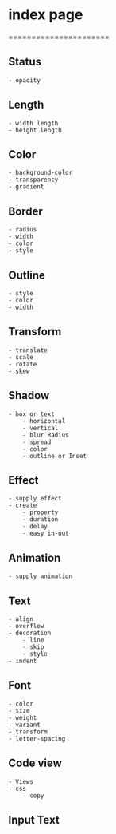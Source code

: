 # index page
======================

## Status
    - opacity

## Length
    - width length
    - height length

## Color
    - background-color
    - transparency
    - gradient

## Border
    - radius
    - width
    - color
    - style

## Outline
    - style
    - color
    - width
    
## Transform
    - translate
    - scale
    - rotate
    - skew

## Shadow
    - box or text
        - horizontal
        - vertical
        - blur Radius
        - spread
        - color
        - outline or Inset
        
## Effect
    - supply effect
    - create
        - property
        - duration
        - delay
        - easy in-out

## Animation
    - supply animation

## Text
    - align
    - overflow
    - decoration
        - line
        - skip
        - style
    - indent    
    
## Font
    - color
    - size
    - weight
    - variant
    - transform
    - letter-spacing
    
## Code view
    - Views
    - css
        - copy

## Input Text
